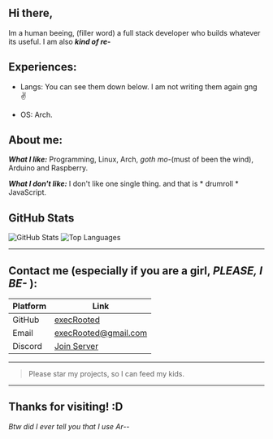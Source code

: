 ## Hi there,

Im a human beeing, (filler word) a full stack developer who builds whatever its useful. I am also ***kind of re-***

## Experiences:

 - Langs: You can see them down below. I am not writing them again gng ✌️
   
 - OS: Arch.

## About me:

***What I like:*** Programming, Linux, Arch, *goth mo-*(must of been the wind), Arduino and Raspberry. 

***What I don't like:*** I don't like one single thing. and that is * drumroll * JavaScript.
 

## GitHub Stats

![GitHub Stats](https://github-readme-stats.vercel.app/api?username=execRooted&show_icons=true&hide_border=true&theme=radical)
![Top Languages](https://github-readme-stats.vercel.app/api/top-langs/?username=execRooted&layout=compact&theme=radical&langs_count=10&hide_border=true)

---
## Contact me (especially if you are a girl, *PLEASE, I BE-* ):



| Platform      | Link                                   |
|---------------|----------------------------------------|
| GitHub        | [execRooted](https://github.com/execRooted) |
| Email         | [execRooted@gmail.com](mailto:execRooted@gmail.com) |
| Discord       | [Join Server](https://discord.gg/ncZKhxCR4q) |


---
> Please star my projects, so I can feed my kids.
---
**Thanks for visiting! :D** 
---
*Btw did I ever tell you that I use Ar--*
